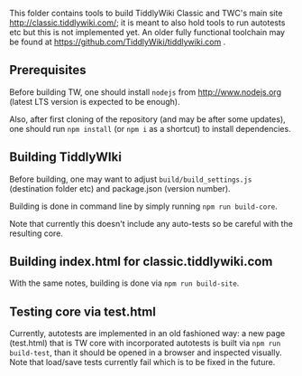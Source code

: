 This folder contains tools to build TiddlyWiki Classic and TWC's main site http://classic.tiddlywiki.com/;
it is meant to also hold tools to run autotests etc but this is not implemented yet.
An older fully functional toolchain may be found at https://github.com/TiddlyWiki/tiddlywiki.com .

Prerequisites
-------------
Before building TW, one should install `nodejs` from http://www.nodejs.org (latest LTS version
is expected to be enough).

Also, after first cloning of the repository (and may be after some updates),
one should run `npm install` (or `npm i` as a shortcut) to install dependencies.

Building TiddlyWIki
-------------------
Before building, one may want to adjust `build/build_settings.js` (destination folder etc)
and package.json (version number).

Building is done in command line by simply running `npm run build-core`.

Note that currently this doesn't include any auto-tests so be careful with the resulting core.

Building index.html for classic.tiddlywiki.com
----------------------------------------------
With the same notes, building is done via `npm run build-site`.

Testing core via test.html
--------------------------
Currently, autotests are implemented in an old fashioned way: a new page (test.html) that is TW
core with incorporated autotests is built via `npm run build-test`, than it should be opened
in a browser and inspected visually. Note that load/save tests currently fail which is to be fixed
in the future.
